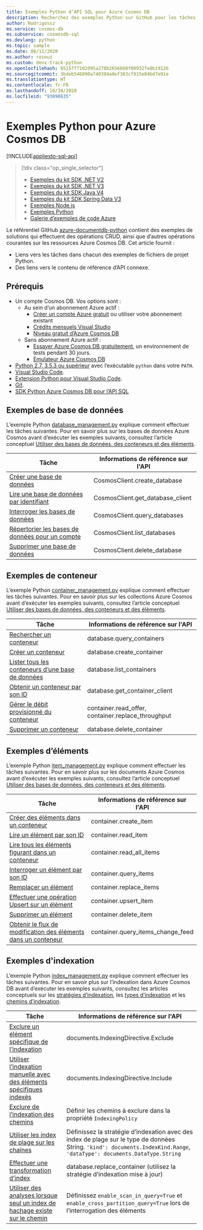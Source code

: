 ```yaml
---
title: Exemples Python d’API SQL pour Azure Cosmos DB
description: Recherchez des exemples Python sur GitHub pour les tâches courantes dans Azure Cosmos DB, y compris les opérations CRUD.
author: Rodrigossz
ms.service: cosmos-db
ms.subservice: cosmosdb-sql
ms.devlang: python
ms.topic: sample
ms.date: 08/11/2020
ms.author: rosouz
ms.custom: devx-track-python
ms.openlocfilehash: 8515ff7102095a278b2656608f00932fe8b19126
ms.sourcegitcommit: 3bdeb546890a740384a8ef383cf915e84bd7e91e
ms.translationtype: HT
ms.contentlocale: fr-FR
ms.lasthandoff: 10/30/2020
ms.locfileid: "93098635"
---
```

# <a name="azure-cosmos-db-python-examples"></a>Exemples Python pour Azure Cosmos DB
[!INCLUDE[appliesto-sql-api](includes/appliesto-sql-api.md)]

> [!div class="op_single_selector"]
> * [Exemples du kit SDK .NET V2](sql-api-dotnet-samples.md)
> * [Exemples du kit SDK .NET V3](sql-api-dotnet-v3sdk-samples.md)
> * [Exemples du kit SDK Java V4](sql-api-java-sdk-samples.md)
> * [Exemples du kit SDK Spring Data V3](sql-api-spring-data-sdk-samples.md)
> * [Exemples Node.js](sql-api-nodejs-samples.md)
> * [Exemples Python](sql-api-python-samples.md)
> * [Galerie d’exemples de code Azure](https://azure.microsoft.com/resources/samples/?sort=0&service=cosmos-db)

Le référentiel GitHub [azure-documentdb-python](https://github.com/Azure/azure-documentdb-python) contient des exemples de solutions qui effectuent des opérations CRUD, ainsi que d’autres opérations courantes sur les ressources Azure Cosmos DB. Cet article fournit :

* Liens vers les tâches dans chacun des exemples de fichiers de projet Python.
* Des liens vers le contenu de référence d’API connexe.

## <a name="prerequisites"></a>Prérequis

- Un compte Cosmos DB. Vos options sont :
    * Au sein d’un abonnement Azure actif :
        * [Créer un compte Azure gratuit](https://azure.microsoft.com/free) ou utiliser votre abonnement existant 
        * [Crédits mensuels Visual Studio](https://azure.microsoft.com/pricing/member-offers/credit-for-visual-studio-subscribers)
        * [Niveau gratuit d’Azure Cosmos DB](./optimize-dev-test.md#azure-cosmos-db-free-tier)
    * Sans abonnement Azure actif :
        * [Essayer Azure Cosmos DB gratuitement](https://azure.microsoft.com/try/cosmosdb/), un environnement de tests pendant 30 jours.
        * [Émulateur Azure Cosmos DB](https://aka.ms/cosmosdb-emulator) 
- [Python 2.7, 3.5.3 ou supérieur](https://www.python.org/downloads/) avec l’exécutable `python` dans votre `PATH`.
- [Visual Studio Code](https://code.visualstudio.com/).
- [Extension Python pour Visual Studio Code](https://marketplace.visualstudio.com/items?itemName=ms-python.python#overview).
- [Git](https://www.git-scm.com/downloads). 
- [SDK Python Azure Cosmos DB pour l’API SQL](https://github.com/Azure/azure-sdk-for-python/tree/master/sdk/cosmos/azure-cosmos)

## <a name="database-examples"></a>Exemples de base de données

L’exemple Python [database_management.py](https://github.com/Azure/azure-sdk-for-python/blob/master/sdk/cosmos/azure-cosmos/samples/database_management.py) explique comment effectuer les tâches suivantes. Pour en savoir plus sur les bases de données Azure Cosmos avant d’exécuter les exemples suivants, consultez l’article conceptuel [Utiliser des bases de données, des conteneurs et des éléments](account-databases-containers-items.md).

| Tâche | Informations de référence sur l'API |
| --- | --- |
| [Créer une base de données](https://github.com/Azure/azure-sdk-for-python/blob/master/sdk/cosmos/azure-cosmos/samples/database_management.py#L48-L56) |CosmosClient.create_database|
| [Lire une base de données par identifiant](https://github.com/Azure/azure-sdk-for-python/blob/master/sdk/cosmos/azure-cosmos/samples/database_management.py#L59-L67) |CosmosClient.get_database_client|
| [Interroger les bases de données](https://github.com/Azure/azure-sdk-for-python/blob/master/sdk/cosmos/azure-cosmos/samples/database_management.py#L32-L67) |CosmosClient.query_databases|
| [Répertorier les bases de données pour un compte](https://github.com/Azure/azure-sdk-for-python/blob/master/sdk/cosmos/azure-cosmos/samples/database_management.py#L70-L81) |CosmosClient.list_databases|
| [Supprimer une base de données](https://github.com/Azure/azure-sdk-for-python/blob/master/sdk/cosmos/azure-cosmos/samples/database_management.py#L84-L93) |CosmosClient.delete_database|

## <a name="container-examples"></a>Exemples de conteneur

L’exemple Python [container_management.py](https://github.com/Azure/azure-sdk-for-python/blob/master/sdk/cosmos/azure-cosmos/samples/container_management.py) explique comment effectuer les tâches suivantes. Pour en savoir plus sur les collections Azure Cosmos avant d’exécuter les exemples suivants, consultez l’article conceptuel [Utiliser des bases de données, des conteneurs et des éléments](account-databases-containers-items.md).

| Tâche | Informations de référence sur l'API |
| --- | --- |
| [Rechercher un conteneur](https://github.com/Azure/azure-sdk-for-python/blob/master/sdk/cosmos/azure-cosmos/samples/container_management.py#L51-L66) |database.query_containers |
| [Créer un conteneur](https://github.com/Azure/azure-sdk-for-python/blob/master/sdk/cosmos/azure-cosmos/samples/container_management.py#L69-L163) |database.create_container |
| [Lister tous les conteneurs d’une base de données](https://github.com/Azure/azure-sdk-for-python/blob/master/sdk/cosmos/azure-cosmos/samples/container_management.py#L206-L217) |database.list_containers |
| [Obtenir un conteneur par son ID](https://github.com/Azure/azure-sdk-for-python/blob/master/sdk/cosmos/azure-cosmos/samples/container_management.py#L195-L203) |database.get_container_client |
| [Gérer le débit provisionné du conteneur](https://github.com/Azure/azure-sdk-for-python/blob/master/sdk/cosmos/azure-cosmos/samples/container_management.py#L166-L192) |container.read_offer, container.replace_throughput|
| [Supprimer un conteneur](https://github.com/Azure/azure-sdk-for-python/blob/master/sdk/cosmos/azure-cosmos/samples/container_management.py#L220-L229) |database.delete_container |

## <a name="item-examples"></a>Exemples d’éléments

L’exemple Python [item_management.py](https://github.com/Azure/azure-sdk-for-python/blob/master/sdk/cosmos/azure-cosmos/samples/document_management.py) explique comment effectuer les tâches suivantes. Pour en savoir plus sur les documents Azure Cosmos avant d’exécuter les exemples suivants, consultez l’article conceptuel [Utiliser des bases de données, des conteneurs et des éléments](account-databases-containers-items.md).

| Tâche | Informations de référence sur l'API |
| --- | --- |
| [Créer des éléments dans un conteneur](https://github.com/Azure/azure-sdk-for-python/blob/master/sdk/cosmos/azure-cosmos/samples/document_management.py#L26-L38) |container.create_item |
| [Lire un élément par son ID](https://github.com/Azure/azure-sdk-for-python/blob/master/sdk/cosmos/azure-cosmos/samples/document_management.py#L41-L49) |container.read_item |
| [Lire tous les éléments figurant dans un conteneur](https://github.com/Azure/azure-sdk-for-python/blob/master/sdk/cosmos/azure-cosmos/samples/document_management.py#L52-L63) |container.read_all_items |
| [Interroger un élément par son ID](https://github.com/Azure/azure-sdk-for-python/blob/master/sdk/cosmos/azure-cosmos/samples/document_management.py#L66-L78) |container.query_items |
| [Remplacer un élément](https://github.com/Azure/azure-sdk-for-python/blob/master/sdk/cosmos/azure-cosmos/samples/document_management.py#L81-L88) |container.replace_items |
| [Effectuer une opération Upsert sur un élément](https://github.com/Azure/azure-sdk-for-python/blob/master/sdk/cosmos/azure-cosmos/samples/document_management.py#L91-L98) |container.upsert_item |
| [Supprimer un élément](https://github.com/Azure/azure-sdk-for-python/blob/master/sdk/cosmos/azure-cosmos/samples/document_management.py#L101-L106) |container.delete_item |
| [Obtenir le flux de modification des éléments dans un conteneur](https://github.com/Azure/azure-sdk-for-python/blob/master/sdk/cosmos/azure-cosmos/samples/change_feed_management.py) |container.query_items_change_feed |

## <a name="indexing-examples"></a>Exemples d'indexation

L’exemple Python [index_management.py](https://github.com/Azure/azure-sdk-for-python/blob/master/sdk/cosmos/azure-cosmos/samples/index_management.py) explique comment effectuer les tâches suivantes. Pour en savoir plus sur l’indexation dans Azure Cosmos DB avant d’exécuter les exemples suivants, consultez les articles conceptuels sur les [stratégies d’indexation](index-policy.md), les [types d’indexation](index-overview.md#index-kinds) et les [chemins d’indexation](index-policy.md#include-exclude-paths).

| Tâche | Informations de référence sur l'API |
| --- | --- |
| [Exclure un élément spécifique de l’indexation](https://github.com/Azure/azure-sdk-for-python/blob/master/sdk/cosmos/azure-cosmos/samples/index_management.py#L145-L201) | documents.IndexingDirective.Exclude|
| [Utiliser l’indexation manuelle avec des éléments spécifiques indexés](https://github.com/Azure/azure-sdk-for-python/blob/master/sdk/cosmos/azure-cosmos/samples/index_management.py#L204-L263) | documents.IndexingDirective.Include |
| [Exclure de l’indexation des chemins](https://github.com/Azure/azure-sdk-for-python/blob/master/sdk/cosmos/azure-cosmos/samples/index_management.py#L266-L336) |Définir les chemins à exclure dans la propriété `IndexingPolicy` |
| [Utiliser les index de plage sur les chaînes](https://github.com/Azure/azure-sdk-for-python/blob/master/sdk/cosmos/azure-cosmos/samples/index_management.py#L401-L485) | Définissez la stratégie d’indexation avec des index de plage sur le type de données String. `'kind': documents.IndexKind.Range`, `'dataType': documents.DataType.String`|
| [Effectuer une transformation d’index](https://github.com/Azure/azure-sdk-for-python/blob/master/sdk/cosmos/azure-cosmos/samples/index_management.py#L488-L544) |database.replace_container (utilisez la stratégie d’indexation mise à jour)|
| [Utiliser des analyses lorsque seul un index de hachage existe sur le chemin](https://github.com/Azure/azure-sdk-for-python/blob/master/sdk/cosmos/azure-cosmos/samples/index_management.py#L339-L398) | Définissez `enable_scan_in_query=True` et `enable_cross_partition_query=True` lors de l’interrogation des éléments |
